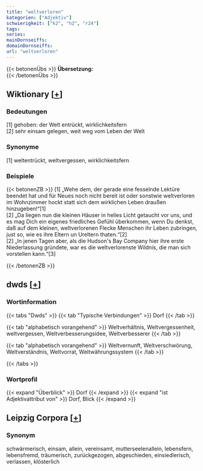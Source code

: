 ```yaml
---
title: "weltverloren"
kategorien: ["Adjektiv"]
schwierigkeit: ["k2", "h2", "r24"]
tags:
series:
mainDornseiffs:
domainDornseiffs:
url: "weltverloren"
---
```


{{< betonenÜbs >}}
**Übersetzung:**  
{{< /betonenÜbs >}}

## Wiktionary [[+](https://de.wiktionary.org/wiki/weltverloren)]

### Bedeutungen
[1] gehoben: der Welt entrückt, wirklichkeitsfern  
[2] sehr einsam gelegen, weit weg vom Leben der Welt  

### Synonyme
[1] weltentrückt, weltvergessen, wirklichkeitsfern  

### Beispiele
{{< betonenZB >}}
[1] „Wehe dem, der gerade eine fesselnde Lektüre beendet hat und für Neues noch nicht bereit ist oder sonstwie weltverloren im Wohnzimmer hockt statt sich dem wirklichen Leben draußen hinzugeben!“[1]  
[2] „Da liegen nun die kleinen Häuser in helles Licht getaucht vor uns, und es mag Dich ein eigenes friedliches Gefühl überkommen, wenn Du denkst, daß auf dem kleinen, weltverlorenen Flecke Menschen ihr Leben zubringen, just so, wie es ihre Eltern un Ureltern thaten.“[2]  
[2] „In jenen Tagen aber, als die Hudson's Bay Company hier ihre erste Niederlassung gründete, war es die weltverlorenste Wildnis, die man sich vorstellen kann.“[3]  

{{< /betonenZB >}}


## dwds [[+](https://www.dwds.de/wb/weltverloren)]

### Wortinformation
{{< tabs "Dwds" >}}
{{< tab "Typische Verbindungen" >}}
Dorf
{{< /tab >}}

{{< tab "alphabetisch vorangehend" >}}
Weltverhältnis, Weltvergessenheit, weltvergessen, Weltverbesserungsidee, Weltverbesserer
{{< /tab >}}

{{< tab "alphabetisch vorangehend" >}}
Weltvernunft, Weltverschwörung, Weltverständnis, Weltvorrat, Weltwährungssystem
{{< /tab >}}

{{< /tabs >}}

### Wortprofil
{{< expand "Überblick" >}} Dorf {{< /expand >}}
{{< expand "ist Adjektivattribut von" >}} Dorf, Blick {{< /expand >}}

## Leipzig Corpora [[+](https://corpora.uni-leipzig.de/en/res?word=weltverloren&corpusId=deu_newscrawl-public_2018)]


### Synonym
schwärmerisch, einsam, allein, vereinsamt, mutterseelenallein, lebensfern, lebensfremd, träumerisch, zurückgezogen, abgeschieden, einsiedlerisch, verlassen, klösterlich


